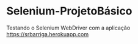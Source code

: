 # Selenium-ProjetoBásico

Testando o Selenium WebDriver com a aplicação https://srbarriga.herokuapp.com
